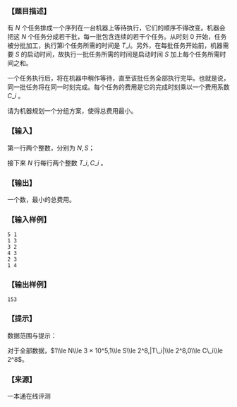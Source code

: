 ### 【题目描述】

有 $N$ 个任务排成一个序列在一台机器上等待执行，它们的顺序不得改变。机器会把这 $N$ 个任务分成若干批，每一批包含连续的若干个任务。从时刻 $0$ 开始，任务被分批加工，执行第i个任务所需的时间是 $T\_i$。另外，在每批任务开始前，机器需要 $S$ 的启动时间，故执行一批任务所需的时间是启动时间 $S$ 加上每个任务所需时间之和。

一个任务执行后，将在机器中稍作等待，直至该批任务全部执行完毕。也就是说，同一批任务将在同一时刻完成。每个任务的费用是它的完成时刻乘以一个费用系数 $C\_i$ 。

请为机器规划一个分组方案，使得总费用最小。

### 【输入】

第一行两个整数，分别为 $N,S$；

接下来 $N$ 行每行两个整数 $T\_i,C\_i$ 。

### 【输出】

一个数，最小的总费用。

### 【输入样例】

```
5 1
1 3
3 2
4 3
2 3
1 4
```

### 【输出样例】

```
153
```

### 【提示】

数据范围与提示：

对于全部数据，$1\\le N\\le 3 × 10^5,1\\le S\\le 2^8,|T\_i|\\le 2^8,0\\le C\_i\\le 2^8$。


 ### 【来源】

 一本通在线评测 